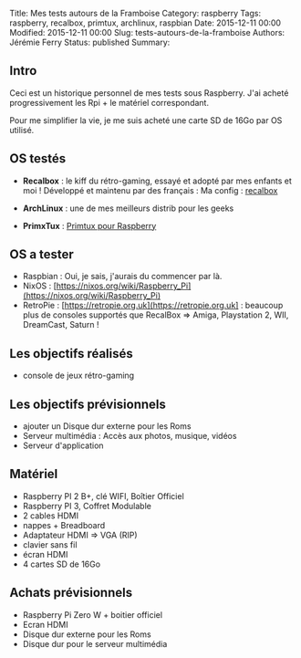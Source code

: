 Title: Mes tests autours de la Framboise
Category: raspberry
Tags: raspberry, recalbox, primtux, archlinux, raspbian
Date: 2015-12-11 00:00
Modified: 2015-12-11 00:00
Slug: tests-autours-de-la-framboise
Authors: Jérémie Ferry
Status: published
Summary:

## Intro

Ceci est un historique personnel de mes tests sous Raspberry.
J'ai acheté progressivement les Rpi + le matériel correspondant.

Pour me simplifier la vie, je me suis acheté une carte SD de 16Go par OS utilisé.

## OS testés

* **Recalbox** : le kiff du rétro-gaming, essayé et adopté par mes enfants et moi ! Développé et maintenu par des français :
Ma config : [recalbox](./recalbox.html)

* **ArchLinux** : une de mes meilleurs distrib pour les geeks

* **PrimxTux** : 
[Primtux pour Raspberry](http://forum.primtux.fr/viewtopic.php?id=829)

## OS a tester

* Raspbian : Oui, je sais, j'aurais du commencer par là.
* NixOS : [https://nixos.org/wiki/Raspberry_Pi](https://nixos.org/wiki/Raspberry_Pi)
* RetroPie : [https://retropie.org.uk](https://retropie.org.uk] : beaucoup plus de consoles supportés que RecalBox => Amiga, Playstation 2, WII, DreamCast, Saturn !

## Les objectifs réalisés

* console de jeux rétro-gaming

## Les objectifs prévisionnels

* ajouter un Disque dur externe pour les Roms
* Serveur multimédia : Accès aux photos, musique, vidéos
* Serveur d'application

## Matériel 

* Raspberry PI 2 B+, clé WIFI, Boîtier Officiel
* Raspberry PI 3, Coffret Modulable
* 2 cables HDMI
* nappes + Breadboard
* Adaptateur HDMI => VGA (RIP)
* clavier sans fil
* écran HDMI
* 4 cartes SD de 16Go

## Achats prévisionnels

* Raspberry Pi Zero W + boitier officiel
* Ecran HDMI
* Disque dur externe pour les Roms
* Disque dur pour le serveur multimédia

